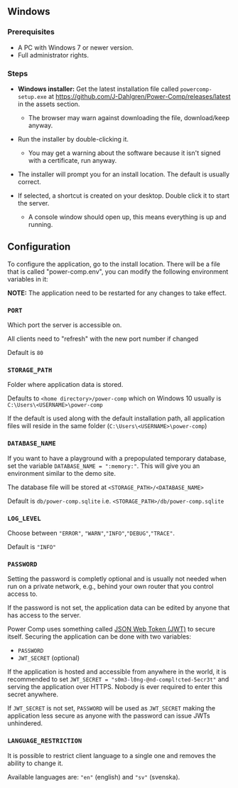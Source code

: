 ## Windows

### Prerequisites

- A PC with Windows 7 or newer version.
- Full administrator rights.

### Steps

- **Windows installer:** Get the latest installation file called `powercomp-setup.exe` at https://github.com/J-Dahlgren/Power-Comp/releases/latest in the assets section.

  - The browser may warn against downloading the file, download/keep anyway.

- Run the installer by double-clicking it.

  - You may get a warning about the software because it isn't signed with a certificate, run anyway.

- The installer will prompt you for an install location. The default is usually correct.

- If selected, a shortcut is created on your desktop. Double click it to start the server.
  - A console window should open up, this means everything is up and running.

## Configuration

To configure the application, go to the install location.
There will be a file that is called "power-comp.env", you can modify the following environment variables in it:

**NOTE:** The application need to be restarted for any changes to take effect.

### `PORT`

Which port the server is accessible on.

All clients need to "refresh" with the new port number if changed

Default is `80`

### `STORAGE_PATH`

Folder where application data is stored.

Defaults to `<home directory>/power-comp` which on Windows 10 usually is `C:\Users\<USERNAME>\power-comp`

If the default is used along with the default installation path, all application files will reside in the same folder (`C:\Users\<USERNAME>\power-comp`)

### `DATABASE_NAME`

If you want to have a playground with a prepopulated temporary database, set the variable `DATABASE_NAME = ":memory:"`. This will give you an environment similar to the demo site.

The database file will be stored at `<STORAGE_PATH>/<DATABASE_NAME>`

Default is `db/power-comp.sqlite` i.e. `<STORAGE_PATH>/db/power-comp.sqlite`

### `LOG_LEVEL`

Choose between `"ERROR"`, `"WARN"`,`"INFO"`,`"DEBUG"`,`"TRACE"`.

Default is `"INFO"`

### `PASSWORD`

Setting the password is completly optional and is usually not needed when run on a private network, e.g., behind your own router that you control access to.

If the password is not set, the application data can be edited by anyone that has access to the server.

Power Comp uses something called [JSON Web Token (JWT)](https://jwt.io/introduction) to secure itself.
Securing the application can be done with two variables:

- `PASSWORD`
- `JWT_SECRET` (optional)

If the application is hosted and accessible from anywhere in the world, it is recommended to set
`JWT_SECRET = "s0m3-l0ng-@nd-compl!cted-5ecr3t"` and serving the application over HTTPS. Nobody is ever required to enter this secret anywhere.

If `JWT_SECRET` is not set, `PASSWORD` will be used as `JWT_SECRET` making the application less secure as anyone with the password can issue JWTs unhindered.

### `LANGUAGE_RESTRICTION`

It is possible to restrict client language to a single one and removes the ability to change it.

Available languages are: `"en"` (english) and `"sv"` (svenska).

